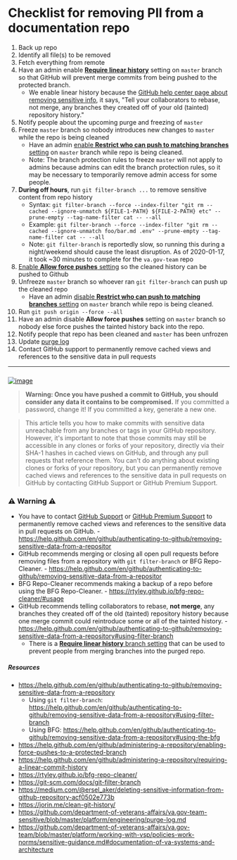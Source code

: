 # Checklist for removing PII from a documentation repo
1. Back up repo
1. Identify all file(s) to be removed
1. Fetch everything from remote
1. Have an admin enable [**Require linear history**](https://help.github.com/en/github/administering-a-repository/requiring-a-linear-commit-history) setting on `master` branch so that GitHub will prevent merge commits from being pushed to the protected branch. 
   * We enable linear history because the [GitHub help center page about removing sensitive info](https://help.github.com/en/github/authenticating-to-github/removing-sensitive-data-from-a-repository), it says, "Tell your collaborators to rebase, not merge, any branches they created off of your old (tainted) repository history."
1. Notify people about the upcoming purge and freezing of `master`
1. Freeze `master` branch so nobody introduces new changes to `master` while the repo is being cleaned
   * Have an admin [enable **Restrict who can push to matching branches** setting](https://help.github.com/en/github/administering-a-repository/enabling-branch-restrictions) on `master` branch while repo is being cleaned.
   * Note: The branch protection rules to freeze `master` will not apply to admins because admins can edit the branch protection rules, so it may be necessary to temporarily remove admin access for some people. 
1. **During off hours**, run `git filter-branch ...` to remove sensitive content from repo history
   * Syntax: `git filter-branch --force --index-filter "git rm --cached --ignore-unmatch ${FILE-1-PATH} ${FILE-2-PATH} etc" --prune-empty --tag-name-filter cat -- --all`
   * Example: `git filter-branch --force --index-filter "git rm --cached --ignore-unmatch foo/bar.md .env" --prune-empty --tag-name-filter cat -- --all`
   * Note: `git filter-branch` is reportedly slow, so running this during a night/weekend should cause the least disruption. As of 2020-01-17, it took ~30 minutes to complete for the `va.gov-team` repo
1. [Enable **Allow force pushes** setting](https://help.github.com/en/github/administering-a-repository/enabling-force-pushes-to-a-protected-branch) so the cleaned history can be pushed to Github
1. Unfreeze `master` branch so whoever ran `git filter-branch` can push up the cleaned repo
   * Have an admin [disable **Restrict who can push to matching branches** setting](https://help.github.com/en/github/administering-a-repository/enabling-branch-restrictions) on `master` branch while repo is being cleaned.
1. Run `git push origin --force --all` 
1. Have an admin disable **Allow force pushes** setting on `master` branch so nobody else force pushes the tainted history back into the repo.
1. Notify people that repo has been cleaned and `master` has been unfrozen
1. Update [purge log](https://github.com/department-of-veterans-affairs/va.gov-team-sensitive/blob/master/platform/engineering/purge-log.md)
1. Contact GitHub support to permanently remove cached views and references to the sensitive data in pull requests

___

### 

[![image](https://user-images.githubusercontent.com/6130520/71724766-1c1c2500-2df7-11ea-805d-c0be983a0596.png)](https://help.github.com/en/github/authenticating-to-github/removing-sensitive-data-from-a-repository)
>**Warning: Once you have pushed a commit to GitHub, you should consider any data it contains to be compromised.** If you committed a password, change it! If you committed a key, generate a new one.

>This article tells you how to make commits with sensitive data unreachable from any branches or tags in your GitHub repository. However, it's important to note that those commits may still be accessible in any clones or forks of your repository, directly via their SHA-1 hashes in cached views on GitHub, and through any pull requests that reference them. You can't do anything about existing clones or forks of your repository, but you can permanently remove cached views and references to the sensitive data in pull requests on GitHub by contacting GitHub Support or GitHub Premium Support.


### :warning: Warning :warning:
* You have to contact [GitHub Support](https://support.github.com/contact) or [GitHub Premium Support](https://enterprise.githubsupport.com/hc/en-us) to permanently remove cached views and references to the sensitive data in pull requests on GitHub. - https://help.github.com/en/github/authenticating-to-github/removing-sensitive-data-from-a-repositor
* GitHub recommends merging or closing all open pull requests before removing files from a repository with `git filter-branch` or BFG Repo-Cleaner. - https://help.github.com/en/github/authenticating-to-github/removing-sensitive-data-from-a-repositor
* BFG Repo-Cleaner recommends making a backup of a repo before using the BFG Repo-Cleaner. - https://rtyley.github.io/bfg-repo-cleaner/#usage
* GitHub recommends telling collaborators to rebase, **not merge**, any branches they created off of the old (tainted) repository history because one merge commit could reintroduce some or all of the tainted history. - https://help.github.com/en/github/authenticating-to-github/removing-sensitive-data-from-a-repository#using-filter-branch
  * There is a [**Require linear history** branch setting](https://help.github.com/en/github/administering-a-repository/requiring-a-linear-commit-history) that can be used to prevent people from merging branches into the purged repo. 


##### Resources
* https://help.github.com/en/github/authenticating-to-github/removing-sensitive-data-from-a-repository
  * Using `git filter-branch`: https://help.github.com/en/github/authenticating-to-github/removing-sensitive-data-from-a-repository#using-filter-branch
  * Using BFG: https://help.github.com/en/github/authenticating-to-github/removing-sensitive-data-from-a-repository#using-the-bfg
* https://help.github.com/en/github/administering-a-repository/enabling-force-pushes-to-a-protected-branch
* https://help.github.com/en/github/administering-a-repository/requiring-a-linear-commit-history
* https://rtyley.github.io/bfg-repo-cleaner/
* https://git-scm.com/docs/git-filter-branch
* https://medium.com/@ersel_aker/deleting-sensitive-information-from-github-repository-acf0502e773b
* https://jorin.me/clean-git-history/
* https://github.com/department-of-veterans-affairs/va.gov-team-sensitive/blob/master/platform/engineering/purge-log.md
* https://github.com/department-of-veterans-affairs/va.gov-team/blob/master/platform/working-with-vsp/policies-work-norms/sensitive-guidance.md#documentation-of-va-systems-and-architecture
